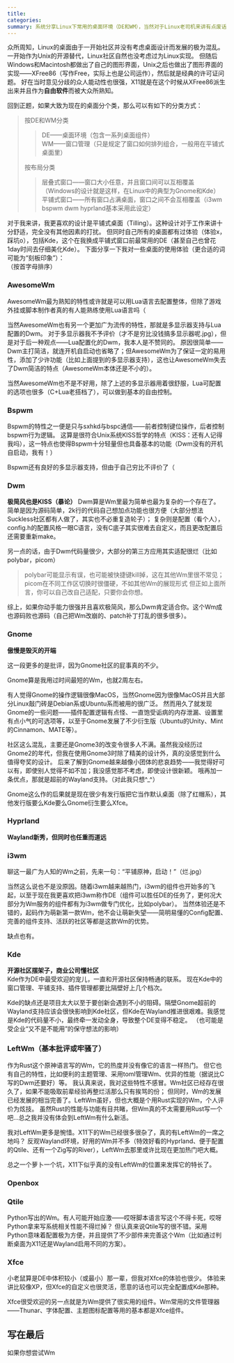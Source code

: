 ```yaml
---
title: 
categories: 
summary: 系统分享Linux下常用的桌面环境（DE和WM），当然对于Linux老司机来讲有点废话了（
---
```


众所周知，Linux的桌面由于一开始社区并没有考虑桌面设计而发展的极为混乱。
一开始作为Unix的开源替代，Linux社区自然也没考虑过为Linux实现。
但随后Windows和Macintosh都做出了自己的图形界面，Unix之后也做出了图形界面的实现——XFree86（写作Free，实际上也是公司运作），然后就是经典的许可证问题。
好在当时意见分歧的众人能动性也很强，X11就是在这个时候从XFree86派生出来并且作为**自由软件**而被大众所熟知。</br>

回到正题，如果大致为现在的桌面分个类，那么可以有如下的分类方式：

>按DE和WM分类
>>DE——桌面环境（包含一系列桌面组件）</br>
>>WM——窗口管理（只是规定了窗口如何排列组合，一般用在平铺式桌面里）
>
>按布局分类
>>层叠式窗口——窗口大小任意，并且窗口间可以互相覆盖（Windows的设计就是这样，在Linux中的典型为Gnome和Kde）</br>
>>平铺式窗口——所有窗口占满桌面，窗口之间不会互相覆盖（i3wm bspwm dwm hyprland基本采用此设定）

对于我来讲，我更喜欢的设计是平铺式桌面（Tilling）。这种设计对于工作来讲十分舒适，完全没有其他因素的打扰。
但同时自己所有的桌面都有过体验（体验x，踩坑o），包括Kde，这个在我换成平铺式窗口前最常用的DE（甚至自己也曾花1day时间去仔细美化Kde）。
下面分享一下我对一些桌面的使用体验（更合适的词可能为“刻板印象”）：</br>
（按首字母排序）

### AwesomeWm
AwesomeWm最为熟知的特性或许就是可以用Lua语言去配置整体，但除了游戏外挂或脚本制作者真的有人能熟练使用Lua语言吗（ </br>

当然AwesomeWm也有另一个更加广为流传的特性，那就是多显示器支持与Lua配置的Dwm。
对于多显示器我不予评价（才不是穷比没钱搞多显示器呢.jpg），但是对于后一种观点——Lua配置化的Dwm，我本人是不赞同的。
原因很简单——Dwm主打简洁，就连开机自启动也省略了；但AwesomeWm为了保证一定的易用性，添加了少许功能（比如上面提到的多显示器支持），这也让AwesomeWm失去了Dwm简洁的特点（AwesomeWm本体还是不小的）。</br>

当然AwesomeWm也不是不好用，除了上述的多显示器用着很舒服，Lua可配置的选项也很多（C+Lua老搭档了），可以做到基本的自由控制。

### Bspwm
Bspwm的特性之一便是只与sxhkd与bspc通信——前者控制键位操作，后者控制bspwm行为逻辑。
这算是很符合Unix系统KISS哲学的特点（KISS：还有人记得我吗），这一特点也使得Bspwm十分轻量但也具备基本的功能（Dwm没有的开机自启动，我有！）

Bspwm还有良好的多显示器支持，但由于自己穷比不评价了（

### Dwm
**极简风也是KISS（暴论）**
Dwm算是Wm里最为简单也最为复杂的一个存在了。</br>
简单是因为源码简单，2k行的代码自己想加点功能也很方便（大部分想法Suckless社区都有人做了，其实也不必重复造轮子）；
复杂则是配置（看个人），config.h的配置风格一眼C语言，没有C底子其实很难去自定义，而且更改配置后还需要重新make。</br>

另一点的话，由于Dwm代码量很少，大部分的第三方应用其实适配很烂（比如polybar，picom）
>polybar可能显示有误，也可能被快捷键kill掉，这在其他Wm里很不常见；</br>
>picom在不同工作区切换时很僵硬，不如其他Wm的展现形式
但正如上面所言，你可以自己改自己适配，只要你会你想。</br>

综上，如果你动手能力很强并且喜欢极简风，那么Dwm肯定适合你。这个Wm成也源码败也源码（自己把Wm改崩的、patch补丁打乱的很多很多）。

### Gnome
**傲慢是毁灭的开端**</br>

这一段更多的是批评，因为Gnome社区的屁事真的不少。</br>

Gnome算是我用过时间最短的Wm，也就2周左右。</br>

有人觉得Gnome的操作逻辑很像MacOS，当然Gnome因为很像MacOS并且大部分Linux敲门砖是Debian系或Ubuntu系而被用的很广泛。
然而用久了就发现Gnome的一些问题——插件配置逻辑有点怪、一直饱受诟病的内存泄漏、设置里有点小气的可选项等，以至于Gnome发展了不少衍生版（Ubuntu的Unity、Mint的Cinnamon、MATE等）。</br>

社区这么混乱，主要还是Gnome3的改变令很多人不满。虽然我没经历过Gnome2的年代，但我在使用Gnome3时除了精美的设计外，真的没感觉到什么值得夸奖的设计。
后来了解到Gnome越来越像小团体的悲哀趋势——我觉得好可以有，即使别人觉得不如不加；我没感觉那不考虑，即使设计很新颖。
哦再加一条优点，那就是超前的Wayland支持。（对此我只想^_^）</br>

Gnome这么作的后果就是现在很少有发行版把它当作默认桌面（除了红帽系），其他发行版要么Kde要么Gnome衍生要么Xfce。

### Hyprland
**Wayland新秀，但同时也任重而道远**</br>

### i3wm
聊这一最广为人知的Wm之前，先来一句：“平铺原神，启动！”（烂.jpg）</br>

当然这么说也不是没原因。随着i3wm越来越热门，i3wm的组件也开始多的飞起，以至于现在我更喜欢把i3wm称作DE（组件可以胜任DE的任务了，更何况大部分为Wm服务的组件都有为i3wm做专门优化，比如polybar）。
当然体验还是不错的，起码作为萌新第一款Wm，他不会让萌新失望——简明易懂的Config配置、完善的组件支持、活跃的社区等都是这款Wm的优势。</br>

缺点也有。

### Kde
**开源社区摆架子，商业公司懂社区**</br>
Kde作为DE中最受欢迎的宠儿，一直和开源社区保持畅通的联系。
现在Kde中的窗口管理、平铺支持、插件管理都要比隔壁好上几个档次。</br>

Kde的缺点还是项目太大以至于要创新会遇到不小的阻碍。隔壁Gnome超前的Wayland支持应该会很快影响到Kde社区，但Kde在Wayland推进很艰难。我感觉是Kde的代码量不小，最终牵一发动全身，导致整个DE变得不稳定。
（也可能是受企业“又不是不能用”的保守想法的影响）

### LeftWm（基本批评或牢骚了）
作为Rust这个原神语言写的Wm，它的热度并没有像它的语言一样热门。
但它也有自己的特性，比如便利的主题管理、采用toml管理Wm、优异的性能（据说比C写的Dwm还要好）等。
我认真来说，我对这些特性不感冒。Wm社区已经存在很久了，如果不能吸取前辈经验再整烂活那么只有挨骂的份；
但同时，Wm的发展已经发展的相当完善了。LeftWm虽好，但也大概是个用Rust实现的Wm，个人评价为炫技。
虽然Rust的性能与功能有目共睹，但Wm真的不太需要用Rust写一个吧...总之我并没有体会到LeftWm有什么新活。

我对LeftWm更多是惋惜。X11下的Wm已经很多很杂了，真的有LeftWm的一席之地吗？
反观Wayland环境，好用的Wm并不多（特效好看的Hyprland、便于配置的Qtile、还有一个Zig写的River），LeftWm去那里或许比现在更加热门吧大概。</br>

总之一个萝卜一个坑，X11下似乎真的没有LeftWm的位置来发挥它的特长了。


### Openbox

### Qtile
Python写出的Wm。有人可能开始应激——哎呀脚本语言写这个不得卡死，哎呀Python拿来写系统相关性能不得烂掉？
但认真来说Qtile写的很不错。采用Python意味着配置极为方便，并且提供了不少部件来完善这个Wm（比如通过判断桌面为X11还是Wayland启用不同的方案）。

### Xfce
小老鼠算是DE中体积较小（或最小）那一辈，但我对Xfce的体验也很少。
体验来讲比较像XP，但Xfce的自定义也很灵活，愿意的话也可以完全配置成Kde那种。

Xfce很受欢迎的另一点就是为Wm提供了很实用的组件。Wm常用的文件管理器——Thunar、字体配置、主题图标配置等用的基本都是Xfce组件。

## 写在最后
如果你想尝试Wm
